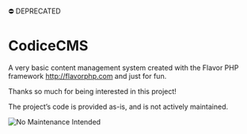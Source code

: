 ⛔️ DEPRECATED

# CodiceCMS

A very basic content management system created with the Flavor PHP framework http://flavorphp.com and just for fun.

Thanks so much for being interested in this project!

The project’s code is provided as-is, and is not actively maintained.

![No Maintenance Intended](http://unmaintained.tech/badge.svg)

